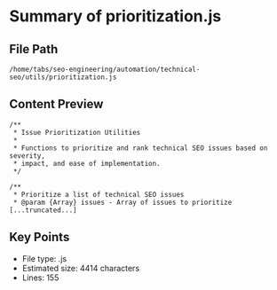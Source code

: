 # Summary of prioritization.js
  
## File Path
`/home/tabs/seo-engineering/automation/technical-seo/utils/prioritization.js`

## Content Preview
```
/**
 * Issue Prioritization Utilities
 * 
 * Functions to prioritize and rank technical SEO issues based on severity,
 * impact, and ease of implementation.
 */

/**
 * Prioritize a list of technical SEO issues
 * @param {Array} issues - Array of issues to prioritize
[...truncated...]
```

## Key Points
- File type: .js
- Estimated size: 4414 characters
- Lines: 155
